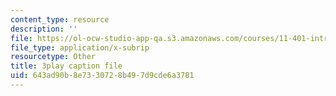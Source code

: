 ```yaml
---
content_type: resource
description: ''
file: https://ol-ocw-studio-app-qa.s3.amazonaws.com/courses/11-401-introduction-to-housing-community-and-economic-development-fall-2015/643ad90b8e7330728b497d9cde6a3781_uMbkHpyKuWU.srt
file_type: application/x-subrip
resourcetype: Other
title: 3play caption file
uid: 643ad90b-8e73-3072-8b49-7d9cde6a3781
---
```

